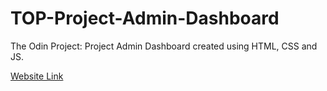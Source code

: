 # TOP-Project-Admin-Dashboard
The Odin Project: Project Admin Dashboard created using HTML, CSS and JS.

[Website Link](https://zackcornfield.github.io/TOP-Project-Admin-Dashboard/)
